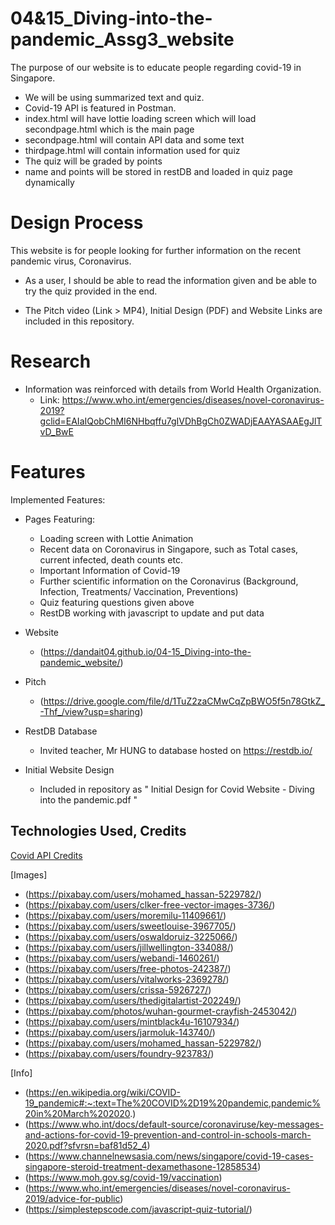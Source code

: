 # 04&15_Diving-into-the-pandemic_Assg3_website
The purpose of our website is to educate people regarding covid-19 in Singapore.
- We will be using summarized text and quiz.
- Covid-19 API is featured in Postman.
- index.html will have lottie loading screen which will load secondpage.html which is the main page
- secondpage.html will contain API data and some text
- thirdpage.html will contain information used for quiz
- The quiz will be graded by points
- name and points will be stored in restDB and loaded in quiz page dynamically

# Design Process
This website is for people looking for further information on the recent pandemic virus, Coronavirus.

- As a user, I should be able to read the information given and be able to try the quiz provided in the end.

- The Pitch video (Link > MP4), Initial Design (PDF) and Website Links are included in this repository.

# Research
- Information was reinforced with details from World Health Organization.
  - Link: https://www.who.int/emergencies/diseases/novel-coronavirus-2019?gclid=EAIaIQobChMI6NHbqffu7gIVDhBgCh0ZWADjEAAYASAAEgJlTvD_BwE

# Features
Implemented Features:
- Pages Featuring:
  - Loading screen with Lottie Animation
  - Recent data on Coronavirus in Singapore, such as Total cases, current infected, death counts etc.
  - Important Information of Covid-19
  - Further scientific information on the Coronavirus (Background, Infection, Treatments/ Vaccination, Preventions)
  - Quiz featuring questions given above
  - RestDB working with javascript to update and put data 

- Website
  - (https://dandait04.github.io/04-15_Diving-into-the-pandemic_website/)
- Pitch
  - (https://drive.google.com/file/d/1TuZ2zaCMwCqZpBWO5f5n78GtkZ_-Thf_/view?usp=sharing)
- RestDB Database
  - Invited teacher, Mr HUNG to database hosted on https://restdb.io/
- Initial Website Design
  - Included in repository as " Initial Design for Covid Website - Diving into the pandemic.pdf "
## Technologies Used, Credits
[Covid API Credits](https://disease.sh)

[Images]
- (https://pixabay.com/users/mohamed_hassan-5229782/)
- (https://pixabay.com/users/clker-free-vector-images-3736/)
- (https://pixabay.com/users/moremilu-11409661/)
- (https://pixabay.com/users/sweetlouise-3967705/)
- (https://pixabay.com/users/oswaldoruiz-3225066/)
- (https://pixabay.com/users/jillwellington-334088/)
- (https://pixabay.com/users/webandi-1460261/)
- (https://pixabay.com/users/free-photos-242387/)
- (https://pixabay.com/users/vitalworks-2369278/)
- (https://pixabay.com/users/crissa-5926727/)
- (https://pixabay.com/users/thedigitalartist-202249/)
- (https://pixabay.com/photos/wuhan-gourmet-crayfish-2453042/)
- (https://pixabay.com/users/mintblack4u-16107934/)
- (https://pixabay.com/users/jarmoluk-143740/)
- (https://pixabay.com/users/mohamed_hassan-5229782/)
- (https://pixabay.com/users/foundry-923783/)

[Info]
- (https://en.wikipedia.org/wiki/COVID-19_pandemic#:~:text=The%20COVID%2D19%20pandemic,pandemic%20in%20March%202020.)
- (https://www.who.int/docs/default-source/coronaviruse/key-messages-and-actions-for-covid-19-prevention-and-control-in-schools-march-2020.pdf?sfvrsn=baf81d52_4)
- (https://www.channelnewsasia.com/news/singapore/covid-19-cases-singapore-steroid-treatment-dexamethasone-12858534)
- (https://www.moh.gov.sg/covid-19/vaccination)
- (https://www.who.int/emergencies/diseases/novel-coronavirus-2019/advice-for-public)
- (https://simplestepscode.com/javascript-quiz-tutorial/)